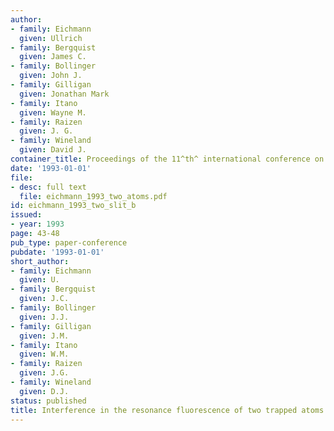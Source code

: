 ```yaml
---
author:
- family: Eichmann
  given: Ullrich
- family: Bergquist
  given: James C.
- family: Bollinger
  given: John J.
- family: Gilligan
  given: Jonathan Mark
- family: Itano
  given: Wayne M.
- family: Raizen
  given: J. G.
- family: Wineland
  given: David J.
container_title: Proceedings of the 11^th^ international conference on laser science
date: '1993-01-01'
file:
- desc: full text
  file: eichmann_1993_two_atoms.pdf
id: eichmann_1993_two_slit_b
issued:
- year: 1993
page: 43-48
pub_type: paper-conference
pubdate: '1993-01-01'
short_author:
- family: Eichmann
  given: U.
- family: Bergquist
  given: J.C.
- family: Bollinger
  given: J.J.
- family: Gilligan
  given: J.M.
- family: Itano
  given: W.M.
- family: Raizen
  given: J.G.
- family: Wineland
  given: D.J.
status: published
title: Interference in the resonance fluorescence of two trapped atoms
---
```

